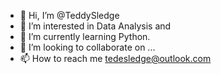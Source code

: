 - 👋 Hi, I’m @TeddySledge
- 👀 I’m interested in Data Analysis and 
- 🌱 I’m currently learning Python.
- 💞️ I’m looking to collaborate on ...
- 📫 How to reach me tedesledge@outlook.com

<!---
TeddySledge/TeddySledge is a ✨ special ✨ repository because its `README.md` (this file) appears on your GitHub profile.
You can click the Preview link to take a look at your changes.
--->
